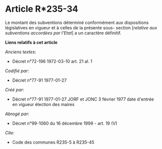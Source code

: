 # Article R*235-34

Le montant des subventions déterminé conformément aux dispositions législatives en vigueur et à celles de la présente sous-
section [*relative aux subventions accordées par l'Etat*] a un caractère définitif.

**Liens relatifs à cet article**

_Anciens textes_:

  - Décret n°72-196 1972-03-10 art. 21 al. 1

_Codifié par_:

  - Décret n°77-91 1977-01-27

_Créé par_:

  - Décret n°77-91 1977-01-27 JORF et JONC 3 février 1977 date d'entrée en vigueur élection des maires

_Abrogé par_:

  - Décret n°99-1060 du 16 décembre 1999 - art. 19 (V)

_Cite_:

  - Code des communes R235-5 à R235-45

